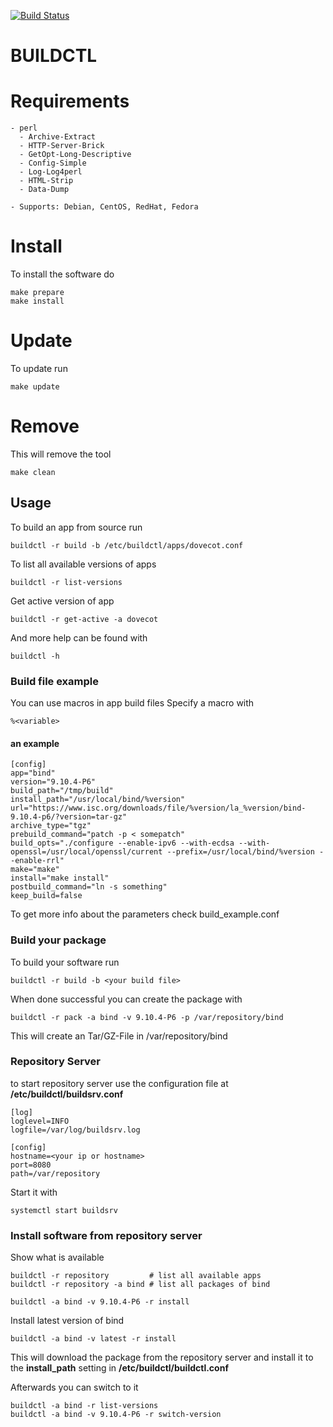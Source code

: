 [![Build Status](https://travis-ci.org/thorko/buildserver.svg?branch=master)](https://travis-ci.org/thorko/buildserver)

BUILDCTL
========

# Requirements
```
- perl
  - Archive-Extract
  - HTTP-Server-Brick
  - GetOpt-Long-Descriptive
  - Config-Simple
  - Log-Log4perl
  - HTML-Strip
  - Data-Dump

- Supports: Debian, CentOS, RedHat, Fedora
```

# Install
To install the software do
```
make prepare
make install
```

# Update
To update run
```
make update
```

# Remove
This will remove the tool
```
make clean
```

## Usage
To build an app from source run
```
buildctl -r build -b /etc/buildctl/apps/dovecot.conf
```
To list all available versions of apps
```
buildctl -r list-versions
```
Get active version of app
```
buildctl -r get-active -a dovecot
```

And more help can be found with
```
buildctl -h
```

### Build file example
You can use macros in app build files
Specify a macro with
```
%<variable>
```

#### an example
```
[config]
app="bind"
version="9.10.4-P6"
build_path="/tmp/build"
install_path="/usr/local/bind/%version"
url="https://www.isc.org/downloads/file/%version/la_%version/bind-9.10.4-p6/?version=tar-gz"
archive_type="tgz"
prebuild_command="patch -p < somepatch"
build_opts="./configure --enable-ipv6 --with-ecdsa --with-openssl=/usr/local/openssl/current --prefix=/usr/local/bind/%version --enable-rrl"
make="make"
install="make install"
postbuild_command="ln -s something"
keep_build=false
```
To get more info about the parameters check build_example.conf

### Build your package
To build your software run
```
buildctl -r build -b <your build file>
```
When done successful you can create the package with
```
buildctl -r pack -a bind -v 9.10.4-P6 -p /var/repository/bind
```
This will create an Tar/GZ-File in /var/repository/bind

### Repository Server
to start repository server use the configuration file at **/etc/buildctl/buildsrv.conf**
```
[log]
loglevel=INFO
logfile=/var/log/buildsrv.log

[config]
hostname=<your ip or hostname>
port=8080
path=/var/repository
```
Start it with
```
systemctl start buildsrv
```

### Install software from repository server
Show what is available
```
buildctl -r repository         # list all available apps
buildctl -r repository -a bind # list all packages of bind
```
```
buildctl -a bind -v 9.10.4-P6 -r install
```
Install latest version of bind
```
buildctl -a bind -v latest -r install
```
This will download the package from the repository server and install it to 
the **install_path** setting in **/etc/buildctl/buildctl.conf**

Afterwards you can switch to it
```
buildctl -a bind -r list-versions
buildctl -a bind -v 9.10.4-P6 -r switch-version
```
